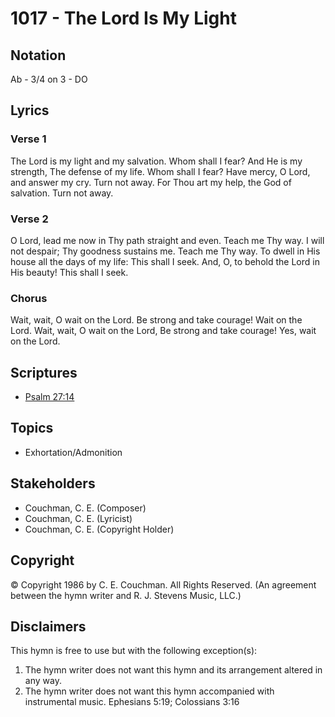 # 1017 - The Lord Is My Light

## Notation

Ab - 3/4 on 3 - DO

## Lyrics

### Verse 1

The Lord is my light and my salvation. Whom shall I fear? And He is my strength, The defense of my life. Whom shall I fear? Have mercy, O Lord, and answer my cry. Turn not away. For Thou art my help, the God of salvation. Turn not away.

### Verse 2

O Lord, lead me now in Thy path straight and even. Teach me Thy way. I will not despair; Thy goodness sustains me. Teach me Thy way. To dwell in His house all the days of my life: This shall I seek. And, O, to behold the Lord in His beauty! This shall I seek.

### Chorus

Wait, wait, O wait on the Lord. Be strong and take courage! Wait on the Lord. Wait, wait, O wait on the Lord, Be strong and take courage! Yes, wait on the Lord.


## Scriptures

- [Psalm 27:14](https://www.biblegateway.com/passage/?search=Psalm%2027%3A14)

## Topics

- Exhortation/Admonition

## Stakeholders

- Couchman, C. E. (Composer)
- Couchman, C. E. (Lyricist)
- Couchman, C. E. (Copyright Holder)

## Copyright

© Copyright 1986 by C. E. Couchman. All Rights Reserved.
(An agreement between the hymn writer and R. J. Stevens Music, LLC.)

## Disclaimers

This hymn is free to use but with the following exception(s):
1. The hymn writer does not want this hymn and its arrangement altered in any way.
2. The hymn writer does not want this hymn accompanied with instrumental music.
Ephesians 5:19; Colossians 3:16

